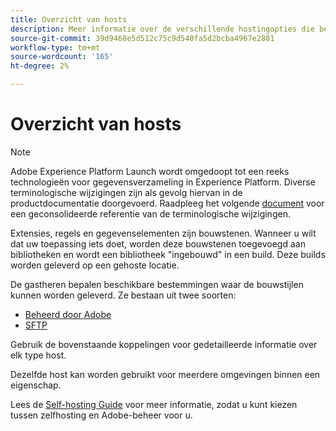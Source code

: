 ```yaml
---
title: Overzicht van hosts
description: Meer informatie over de verschillende hostingopties die beschikbaar zijn in Adobe Experience Platform.
source-git-commit: 39d9468e5d512c75c9d540fa5d2bcba4967e2881
workflow-type: tm+mt
source-wordcount: '165'
ht-degree: 2%

---
```


# Overzicht van hosts

>[!NOTE]
>
>Adobe Experience Platform Launch wordt omgedoopt tot een reeks technologieën voor gegevensverzameling in Experience Platform. Diverse terminologische wijzigingen zijn als gevolg hiervan in de productdocumentatie doorgevoerd. Raadpleeg het volgende [document](../../../term-updates.md) voor een geconsolideerde referentie van de terminologische wijzigingen.

Extensies, regels en gegevenselementen zijn bouwstenen. Wanneer u wilt dat uw toepassing iets doet, worden deze bouwstenen toegevoegd aan bibliotheken en wordt een bibliotheek &quot;ingebouwd&quot; in een build. Deze builds worden geleverd op een gehoste locatie.

De gastheren bepalen beschikbare bestemmingen waar de bouwstijlen kunnen worden geleverd. Ze bestaan uit twee soorten:

* [Beheerd door Adobe](./managed-by-adobe-host.md)
* [SFTP](./sftp-host.md)

Gebruik de bovenstaande koppelingen voor gedetailleerde informatie over elk type host.

Dezelfde host kan worden gebruikt voor meerdere omgevingen binnen een eigenschap.

Lees de [Self-hosting Guide](./self-hosting-libraries.md) voor meer informatie, zodat u kunt kiezen tussen zelfhosting en Adobe-beheer voor u.

